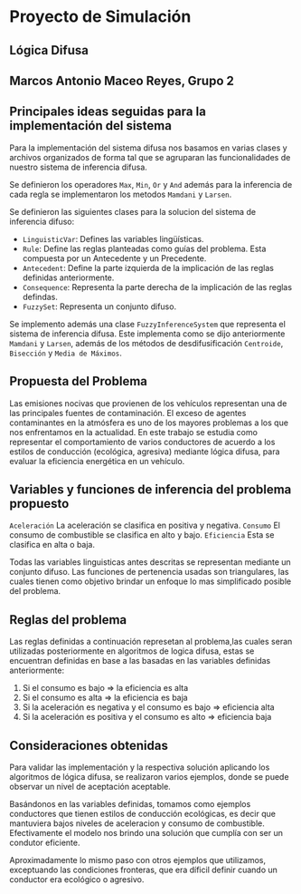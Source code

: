 # Proyecto de Simulación

## Lógica Difusa

## Marcos Antonio Maceo Reyes, Grupo 2

## Principales ideas seguidas para la implementación del sistema 

Para la implementación del sistema difusa nos basamos en varias clases y archivos organizados de forma tal que se 
agruparan las funcionalidades de nuestro sistema de inferencia difusa. 

Se definieron los operadores `Max`, `Min`, `Or` y `And` además para la inferencia de cada regla se implementaron los 
metodos `Mamdani` y `Larsen`.

Se definieron las siguientes clases para la solucion del sistema de inferencia difuso:

- `LinguisticVar`: Defines las variables lingüísticas.
- `Rule`: Define las reglas planteadas como guías del problema. Esta compuesta por un Antecedente y un Precedente.
- `Antecedent`: Define la parte izquierda de la implicación de las reglas definidas anteriormente.
- `Consequence`: Representa la parte derecha de la implicación de las reglas defindas.
- `FuzzySet`: Representa un conjunto difuso.

Se implemento además una clase `FuzzyInferenceSystem` que representa el sistema de inferencia difusa. Este implementa 
como se dijo anteriormente `Mamdani` y `Larsen`, además de los métodos de desdifusificación `Centroide`, `Bisección` y 
`Media de Máximos`.

## Propuesta del Problema

Las emisiones nocivas que provienen de los vehículos representan una de las principales fuentes de contaminación. El 
exceso de agentes contaminantes en la atmósfera es uno de los mayores problemas a los que nos enfrentamos en la 
actualidad. En este trabajo se estudia como representar el comportamiento de varios conductores de acuerdo a los 
estilos de conducción (ecológica, agresiva) mediante lógica difusa, para evaluar la eficiencia energética en un vehículo.

## Variables y funciones de inferencia del problema propuesto

`Aceleración` La aceleración se clasifica en positiva y negativa.
`Consumo` El consumo de combustible se clasifica en alto y bajo.
`Eficiencia` Esta se clasifica en alta o baja.

Todas las variables linguisticas antes descritas se representan mediante un conjunto difuso. Las funciones de 
pertenencia usadas son triangulares, las cuales tienen como objetivo brindar un enfoque lo mas simplificado posible del 
problema. 

## Reglas del problema

Las reglas definidas a continuación represetan al problema,las cuales seran utilizadas posteriormente en algoritmos 
de logica difusa, estas se encuentran definidas en base a las basadas en las variables definidas anteriormente:

1. Si el consumo es bajo => la eficiencia es alta
2. Si el consumo es alta => la eficiencia es baja
3. Si la aceleración es negativa y el consumo es bajo => eficiencia alta
4. Si la aceleración es positiva y el consumo es alto => eficiencia baja


## Consideraciones obtenidas

Para validar las implementación y la respectiva solución aplicando los algoritmos de lógica difusa, se realizaron 
varios ejemplos, donde se puede observar un nivel de aceptación aceptable. 

Basándonos en las variables definidas, tomamos como ejemplos conductores que tienen estilos de conducción ecológicas, es
decir que mantuviera bajos niveles de aceleracion y consumo de combustible. Efectivamente el modelo nos brindo una 
solución que cumplía con ser un condutor eficiente.

Aproximadamente lo mismo paso con otros ejemplos que utilizamos, exceptuando las condiciones fronteras, que era díficil 
definir cuando un conductor era ecológico o agresivo.
